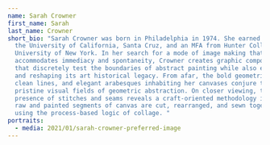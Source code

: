 ```yaml
---
name: Sarah Crowner
first_name: Sarah
last_name: Crowner
short_bio: "Sarah Crowner was born in Philadelphia in 1974. She earned a BA from
  the University of California, Santa Cruz, and an MFA from Hunter College, City
  University of New York. In her search for a mode of image making that
  accommodates immediacy and spontaneity, Crowner creates graphic compositions
  that discretely test the boundaries of abstract painting while also engaging
  and reshaping its art historical legacy. From afar, the bold geometric forms,
  clean lines, and elegant arabesques inhabiting her canvases conjure the
  pristine visual fields of geometric abstraction. On closer viewing, the
  presence of stitches and seams reveals a craft-oriented methodology in which
  raw and painted segments of canvas are cut, rearranged, and sewn together
  using the process-based logic of collage. "
portraits:
  - media: 2021/01/sarah-crowner-preferred-image
---
```

